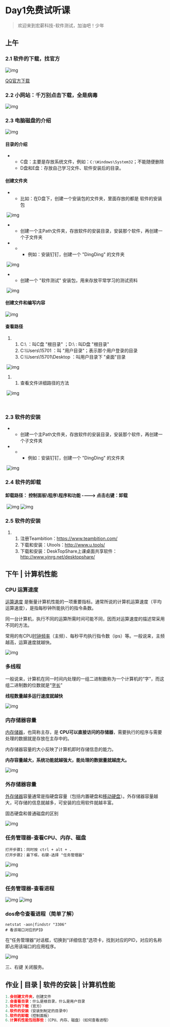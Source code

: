 # Day1免费试听课

> 欢迎来到宏薪科技-软件测试，加油吧！少年

## 上午

### 2.1 软件的下载，找官方



![img](https://cdn.nlark.com/yuque/0/2022/png/21808025/1647313781590-9839775a-2df2-4c63-abbe-23b3968fa9c5.png)

[QQ官方下载](https://im.qq.com/index)

### 2.2 小网站：千万别点击下载，全是病毒

![img](https://cdn.nlark.com/yuque/0/2022/png/21808025/1647314021179-bb392a7c-ddad-401e-876f-372b14e27a0e.png)

### 2.3 电脑磁盘的介绍

![img](https://cdn.nlark.com/yuque/0/2022/png/21808025/1647857202748-021a4415-ee18-4022-a044-c4c6214dcc75.png)

#### 目录的介绍

- - C盘：主要是存放系统文件，例如：`C:\Windows\System32`；不能随便删除
  - D盘和E盘：存放自己学习文件、软件安装后的目录。

#### 创建文件夹

- - 比如：在D盘下，创建一个安装包的文件夹，里面存放的都是 软件的安装包

​       ![img](https://cdn.nlark.com/yuque/0/2022/png/21808025/1647860876950-fa6858f6-4d5e-4697-9724-34a33dac5a29.png)

- - 创建一个主Path文件夹，存放软件的安装目录，安装那个软件，再创建一个子文件夹

- - - 例如：安装钉钉，创建一个 "DingDing" 的文件夹

​                      ![img](https://cdn.nlark.com/yuque/0/2022/png/21808025/1647861361932-7c6de147-cb40-441d-aded-dc60ae7e3442.png)

- - 创建一个 "软件测试" 安装包，用来存放平常学习的测试资料

​                      ![img](https://cdn.nlark.com/yuque/0/2022/png/21808025/1647861466441-5255657f-d160-4e4f-af2d-8bde14bda5b9.png)

#### 创建文件和编写内容

![img](https://cdn.nlark.com/yuque/0/2022/png/21808025/1647861655487-1bb02d09-220a-4ca7-bcc2-f80e3cd93a79.png)

#### 查看路径

1. 1. C:\  ：叫C盘 "根目录" ；D:\  :   叫D盘 "根目录"
   2. C:\Users\15701 ：叫 "用户目录"；表示那个用户登录的目录
   3. C:\Users\15701\Desktop ：叫用户目录下 "桌面"目录

​              ![img](https://cdn.nlark.com/yuque/0/2022/png/21808025/1647862024827-e5e72544-f0c2-45bd-b01a-c33452016399.png)

1. 1. 查看文件详细路径的方法

​        ![img](https://cdn.nlark.com/yuque/0/2022/png/21808025/1647862321823-5c52df3c-83ec-41d6-9979-90e96e38561d.png)

​             



### 2.3 软件的安装

- - 创建一个主Path文件夹，存放软件的安装目录，安装那个软件，再创建一个子文件夹

- - - 例如：安装钉钉，创建一个 "DingDing" 的文件夹

​                      ![img](https://cdn.nlark.com/yuque/0/2022/png/21808025/1647861361932-7c6de147-cb40-441d-aded-dc60ae7e3442.png)

### 2.4 软件的卸载

####       卸载路径： 控制面板\程序\程序和功能   ----> 点击右键：卸载

​      ![img](https://cdn.nlark.com/yuque/0/2022/png/21808025/1647862526656-20385806-f4e5-4464-a927-3e5d8c3ae15b.png) ![img](https://cdn.nlark.com/yuque/0/2022/png/21808025/1647862685867-c2f07e45-8851-4b93-b725-3e72c59b0d5a.png)



### 2.5 软件的安装

1. 1. 注册Teambition：https://www.teambition.com/
   2. 下载和安装：Utools：http://www.u.tools/
   3. 下载和安装：DeskTopShare上课桌面共享软件：http://www.yinrg.net/desktopshare/

## 下午 | 计算机性能

### CPU 运算速度

[运算速度](https://baike.baidu.com/item/运算速度/2682364) 是衡量计算机性能的一项重要指标。通常所说的计算机运算速度（平均运算速度），是指每秒钟所能执行的指令条数。

同一台计算机，执行不同的运算所需时间可能不同，因而对运算速度的描述常采用不同的方法。

常用的有CPU[时钟频率](https://baike.baidu.com/item/时钟频率)（主频）、每秒平均执行指令数（ips）等。一般说来，主频越高，运算速度就越快。

![img](https://cdn.nlark.com/yuque/0/2022/png/21808025/1647873731389-2878e1b0-a3b6-4012-a4d5-10c16251a776.png)

### 多线程

一般说来，计算机在同一时间内处理的一组二进制数称为一个计算机的“字”，而这组二进制数的位数就是“[字长](https://baike.baidu.com/item/字长)”

**线程数量越多运行速度就越快**

![img](https://cdn.nlark.com/yuque/0/2022/png/21808025/1647873927524-2bdbb7ba-3373-406c-a741-ef434973a524.png)

### 内存储器容量

[内存储器](https://baike.baidu.com/item/内存储器)，也简称主存，是 **CPU可以直接访问的存储器**，需要执行的程序与需要处理的数据就是存放在主存中的。

内存储器容量的大小反映了计算机即时存储信息的能力。

**内存容量越大，系统功能就越强大，能处理的数据量就越庞大。**

![img](https://cdn.nlark.com/yuque/0/2022/png/21808025/1647874147282-622b47d3-d052-43a7-bd78-deb342c5a133.png)



### 外存储器容量

[外存储器](https://baike.baidu.com/item/外存储器)容量通常是指硬盘容量（包括内置硬盘和[移动硬盘](https://baike.baidu.com/item/移动硬盘)）。外存储器容量越大，可存储的信息就越多，可安装的应用软件就越丰富。

固态硬盘和普通磁盘的区别

![img](https://cdn.nlark.com/yuque/0/2022/png/21808025/1647874226044-79e7fe71-d9bd-40e9-a3ac-64ce9115ab69.png)

### 

### 任务管理器-查看CPU、内存、磁盘

```
打开步骤1：同时按 ctrl + alt + .
打开步骤2：最下框，右键-选择 "任务管理器"
```

  ![img](https://cdn.nlark.com/yuque/0/2022/png/21808025/1648026696913-eb68388f-9e6d-4dd7-9619-3ada92a7f4ce.png)

![img](https://cdn.nlark.com/yuque/0/2022/png/21808025/1647874384443-ea97937c-83f9-467b-b496-bf364244aa6c.png)

### 任务管理器-查看进程

![img](https://cdn.nlark.com/yuque/0/2022/png/21808025/1647875018801-83cb5c4d-f993-4808-83c8-c977c226cc28.png)           ![img](https://cdn.nlark.com/yuque/0/2022/png/21808025/1647874946421-8f4869d1-c31b-4be3-b68c-45412bbf0dc5.png)

### dos命令查看进程（简单了解）

```shell
netstat -aon|findstr "3306" 
# 看该端口对应的PID
```

在“任务管理器”对话框，切换到“详细信息”选项卡，找到对应的PID，对应的名称即占用该端口的应用程序。

![img](https://cdn.nlark.com/yuque/0/2022/png/21808025/1645968362929-32bd30cd-71fc-47b2-b975-e84d8b2490e7.png)

三、右键 关闭服务。



## 作业 | 目录 | 软件的安装 | 计算机性能

```python
1.会创建文件夹，创建文件
2.会查看目录：什么是根目录，什么是用户目录
3.软件的下载（官方）
4.软件的安装（安装到制定的目录中）
5.软件的卸载（控制面板）
6.计算机性能包括那些：（CPU、内存、磁盘）（如何查看进程）
```
